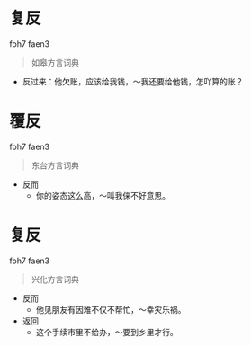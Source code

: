 # 复反
foh7 faen3
> 如皋方言词典
- 反过来：他欠账，应该给我钱，～我还要给他钱，怎吖算的账？

# 覆反
foh7 faen3
> 东台方言词典
- 反而
  - 你的姿态这么高，～叫我俫不好意思。

# 复反
foh7 faen3
> 兴化方言词典
- 反而
  - 他见朋友有因难不仅不帮忙，～幸灾乐祸。
- 返回
  - 这个手续市里不给办，～要到乡里才行。
